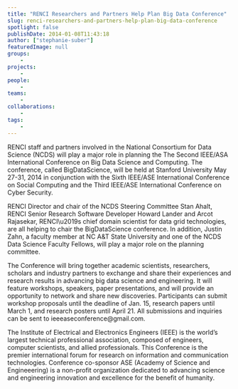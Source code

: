 ```yaml
---
title: "RENCI Researchers and Partners Help Plan Big Data Conference"
slug: renci-researchers-and-partners-help-plan-big-data-conference
spotlight: false
publishDate: 2014-01-08T11:43:18
author: ["stephanie-suber"]
featuredImage: null
groups:
    - 
projects:
    - 
people:
    - 
teams: 
    - 
collaborations:
    - 
tags:
    - 
---
```

<p>RENCI staff and partners involved in the National Consortium for Data Science (NCDS) will play a major role in planning the The Second IEEE/ASA International Conference on Big Data Science and Computing. The conference, called BigDataScience, will be held at Stanford University May 27-31, 2014 in conjunction with the Sixth IEEE/ASE International Conference on Social Computing and the Third IEEE/ASE International Conference on Cyber Security.</p>
<p>RENCI Director and chair of the NCDS Steering Committee Stan Ahalt, RENCI Senior Research Software Developer Howard Lander and Arcot Rajasekar, RENCI\u2019s chief domain scientist for data grid technologies, are all helping to chair the BigDataScience conference. In addition, Justin Zahn, a faculty member at NC A&amp;T State University and one of the NCDS Data Science Faculty Fellows, will play a major role on the planning committee.</p>
<p>The Conference will bring together academic scientists, researchers, scholars and industry partners to exchange and share their experiences and research results in advancing big data science and engineering. It will feature workshops, speakers, paper presentations, and will provide an opportunity to network and share new discoveries. Participants can submit workshop proposals until the deadline of Jan. 15, research papers until March 1, and research posters until April 21. All submissions and inquiries can be sent to ieeeaseconference@gmail.com.</p>
<p>The Institute of Electrical and Electronics Engineers (IEEE) is the world&#8217;s largest technical professional association, composed of engineers, computer scientists, and allied professionals. This Conference is the premier international forum for research on information and communication technologies. Conference co-sponsor ASE (Academy of Science and Engineeering) is a non-profit organization dedicated to advancing science and engineering innovation and excellence for the benefit of humanity.</p>
<!-- AddThis Advanced Settings generic via filter on the_content --><!-- AddThis Share Buttons generic via filter on the_content -->
